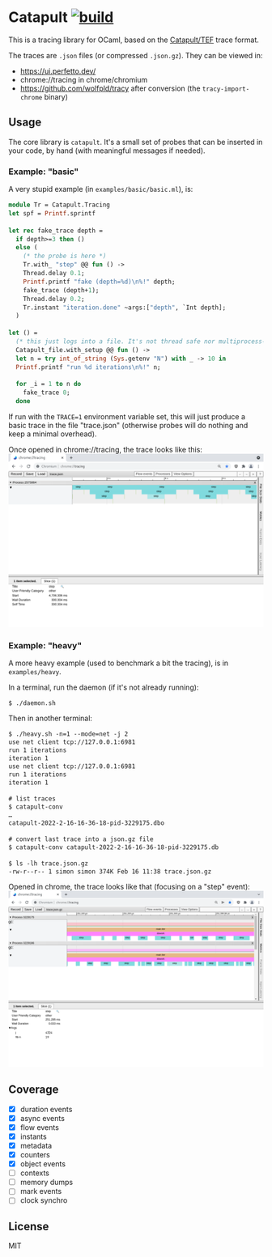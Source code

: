 # Catapult [![build](https://github.com/AestheticIntegration/catapult/actions/workflows/main.yml/badge.svg)](https://github.com/AestheticIntegration/catapult/actions/workflows/main.yml)

This is a tracing library for OCaml, based on the
[Catapult/TEF](https://docs.google.com/document/d/1CvAClvFfyA5R-PhYUmn5OOQtYMH4h6I0nSsKchNAySU/)
trace format.


The traces are `.json` files (or compressed `.json.gz`). They can be viewed in:
- https://ui.perfetto.dev/
- chrome://tracing in chrome/chromium
- https://github.com/wolfpld/tracy after conversion (the `tracy-import-chrome` binary)

## Usage

The core library is `catapult`. It's a small set of probes that can be
inserted in your code, by hand (with meaningful messages if needed).

### Example: "basic"

A very stupid example (in `examples/basic/basic.ml`), is:

```ocaml
module Tr = Catapult.Tracing
let spf = Printf.sprintf

let rec fake_trace depth =
  if depth>=3 then ()
  else (
    (* the probe is here *)
    Tr.with_ "step" @@ fun () ->
    Thread.delay 0.1;
    Printf.printf "fake (depth=%d)\n%!" depth;
    fake_trace (depth+1);
    Thread.delay 0.2;
    Tr.instant "iteration.done" ~args:["depth", `Int depth];
  )

let () =
  (* this just logs into a file. It's not thread safe nor multiprocess-safe. *)
  Catapult_file.with_setup @@ fun () ->
  let n = try int_of_string (Sys.getenv "N") with _ -> 10 in
  Printf.printf "run %d iterations\n%!" n;

  for _i = 1 to n do
    fake_trace 0;
  done
```

If run with the `TRACE=1` environment variable set, this will just produce a
basic trace in the file "trace.json" (otherwise probes will do nothing and keep
a minimal overhead).

Once opened in chrome://tracing, the trace looks like this:
![viewer screenshot](media/viewer1.png)

### Example: "heavy"

A more heavy example (used to benchmark a bit the tracing), is in `examples/heavy`.

In a terminal, run the daemon (if it's not already running):

``` 
$ ./daemon.sh
```

Then in another terminal:

```
$ ./heavy.sh -n=1 --mode=net -j 2
use net client tcp://127.0.0.1:6981
run 1 iterations
iteration 1
use net client tcp://127.0.0.1:6981
run 1 iterations
iteration 1

# list traces
$ catapult-conv
…
catapult-2022-2-16-16-36-18-pid-3229175.dbo

# convert last trace into a json.gz file
$ catapult-conv catapult-2022-2-16-16-36-18-pid-3229175.db

$ ls -lh trace.json.gz 
-rw-r--r-- 1 simon simon 374K Feb 16 11:38 trace.json.gz
```

Opened in chrome, the trace looks like that (focusing on a "step" event):
![viewer screenshot](media/viewer2.png)

## Coverage

- [x] duration events
- [x] async events
- [x] flow events
- [x] instants
- [x] metadata
- [x] counters
- [x] object events
- [ ] contexts
- [ ] memory dumps
- [ ] mark events
- [ ] clock synchro

## License

MIT
